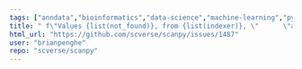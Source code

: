 ```yaml
---
tags: ["anndata","bioinformatics","data-science","machine-learning","python","scanpy","scverse","transcriptomics","visualize-data"]
title: " f\"Values {list(not_found)}, from {list(indexer)}, \"      \"are not valid obs/ var names or indices.\""
html_url: "https://github.com/scverse/scanpy/issues/1487"
user: "brianpenghe"
repo: "scverse/scanpy"
---
```


